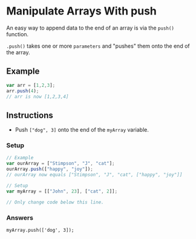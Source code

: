 # Manipulate Arrays With push

An easy way to append data to the end of an array is via
the `push()` function.

`.push()` takes one or more `parameters` and
"pushes" them onto the end of the array.

## Example

```javascript
var arr = [1,2,3];
arr.push(4);
// arr is now [1,2,3,4]
```

## Instructions
 - Push `["dog", 3]` onto the end of the `myArray` variable.

### Setup

```javascript
// Example
var ourArray = ["Stimpson", "J", "cat"];
ourArray.push(["happy", "joy"]);
// ourArray now equals ["Stimpson", "J", "cat", ["happy", "joy"]]

// Setup
var myArray = [["John", 23], ["cat", 2]];

// Only change code below this line.
```

### Answers

`myArray.push(['dog', 3]);`
